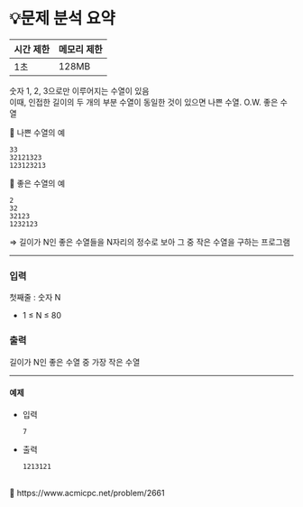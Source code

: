 # 💡**문제 분석 요약**

| 시간 제한 | 메모리 제한 |
| --- | --- |
| 1초 | 128MB |

숫자 1, 2, 3으로만 이루어지는 수열이 있음
<br>
이때, 인접한 길이의 두 개의 부분 수열이 동일한 것이 있으면 나쁜 수열. O.W. 좋은 수열

<aside>
🔖 나쁜 수열의 예

```
33
32121323
123123213
```

</aside>

<aside>
🔖 좋은 수열의 예

```
2
32
32123
1232123
```

</aside>

⇒ 길이가 N인 좋은 수열들을 N자리의 정수로 보아 그 중 작은 수열을 구하는 프로그램

---
### 입력

첫째줄 : 숫자 N

- 1 ≤ N ≤ 80

### 출력

길이가 N인 좋은 수열 중 가장 작은 수열


---
#### **예제**
- 입력
    
    ```
    7
    ```
    
- 출력
    
    ```
    1213121
    ```
        
<br>
<aside>
📎 https://www.acmicpc.net/problem/2661

</aside>